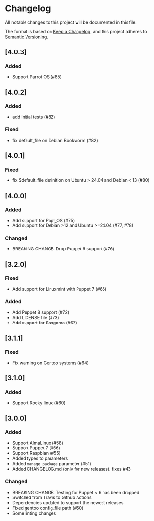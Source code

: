 # Changelog
All notable changes to this project will be documented in this file.

The format is based on [Keep a Changelog](https://keepachangelog.com/en/1.0.0/),
and this project adheres to [Semantic Versioning](https://semver.org/spec/v2.0.0.html).

## [4.0.3]
### Added
- Support Parrot OS (#85)

## [4.0.2]
### Added
- add initial tests (#82)
### Fixed
- fix default_file on Debian Bookworm (#82)

## [4.0.1]
### Fixed
- fix $default_file definition on Ubuntu > 24.04 and Debian < 13 (#80)

## [4.0.0]
### Added
- Add support for Pop!_OS (#75)
- Add support for Debian >12 and Ubuntu >=24.04 (#77, #78)
### Changed
- BREAKING CHANGE: Drop Puppet 6 support (#76)

## [3.2.0]
### Fixed
- Add support for Linuxmint with Puppet 7 (#65)
### Added
- Add Puppet 8 support (#72)
- Add LICENSE file (#73)
- Add support for Sangoma (#67)

## [3.1.1]
### Fixed
- Fix warning on Gentoo systems (#64)

## [3.1.0]
### Added
- Support Rocky linux (#60)

## [3.0.0]
### Added
- Support AlmaLinux (#58)
- Support Puppet 7 (#56)
- Support Raspbian (#55)
- Added types to parameters
- Added `manage_package` parameter (#51)
- Added CHANGELOG.md (only for new releases), fixes #43
### Changed
- BREAKING CHANGE: Testing for Puppet < 6 has been dropped
- Switched from Travis to Github Actions
- Dependencies updated to support the newest releases
- Fixed gentoo config_file path (#50)
- Some linting changes
